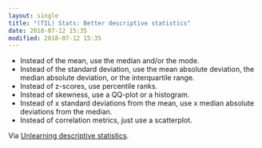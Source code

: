 ```yaml
---
layout: single
title: "(TIL) Stats: Better descriptive statistics"
date: 2018-07-12 15:35
modified: 2018-07-12 15:35
---
```


* Instead of the mean, use the median and/or the mode.
* Instead of the standard deviation, use the mean absolute deviation,
  the median absolute deviation, or the interquartile range.
* Instead of z-scores, use percentile ranks.
* Instead of skewness, use a QQ-plot or a histogram.
* Instead of x standard deviations from the mean, use x median absolute
  deviations from the median.
* Instead of correlation metrics, just use a scatterplot.

Via [Unlearning descriptive statistics](http://debrouwere.org/2017/02/01/unlearning-descriptive-statistics/).
